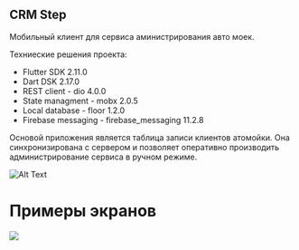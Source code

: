 ## CRM Step

Мобильный клиент для сервиса аминистрирования авто моек.

Техниеские решения проекта:
- Flutter SDK 2.11.0
- Dart DSK 2.17.0
- REST client - dio 4.0.0
- State managment - mobx 2.0.5
- Local database - floor 1.2.0
- Firebase messaging - firebase_messaging 11.2.8

Основой приложения является таблица записи клиентов атомойки. Она синхронизирована с сервером и позволяет оперативно производить администрирование сервиса в ручном режиме. 

![Alt Text](https://firebasestorage.googleapis.com/v0/b/stepcarmobile-25a0a.appspot.com/o/files_readme%2Fscreen_table.gif?alt=media&token=4e0f4295-70e5-4c4e-8550-12dfdc60ad5e)

# Примеры экранов

![](https://firebasestorage.googleapis.com/v0/b/stepcarmobile-25a0a.appspot.com/o/files_readme%2Fphoto_2022-03-01_16-49-29.png?alt=media&token=298cb237-0ff3-451d-8f1d-94cdc22829c8)
